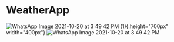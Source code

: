 # WeatherApp
![WhatsApp Image 2021-10-20 at 3 49 42 PM (1)](https://user-images.githubusercontent.com/47791578/138097226-13841d1c-4969-45f6-9541-37cf6b28184f.jpeg){:height="700px" width="400px"}
![WhatsApp Image 2021-10-20 at 3 49 42 PM](https://user-images.githubusercontent.com/47791578/138097307-ff8482c8-0c95-4397-9abb-fb19caa44af6.jpeg)
